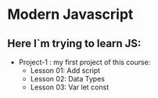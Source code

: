 # Modern Javascript
## Here I`m trying to learn JS:
- Project-1 : my first project of this course:
    - Lesson 01: Add script
    - Lesson 02: Data Types 
    - Lesson 03: Var let const

